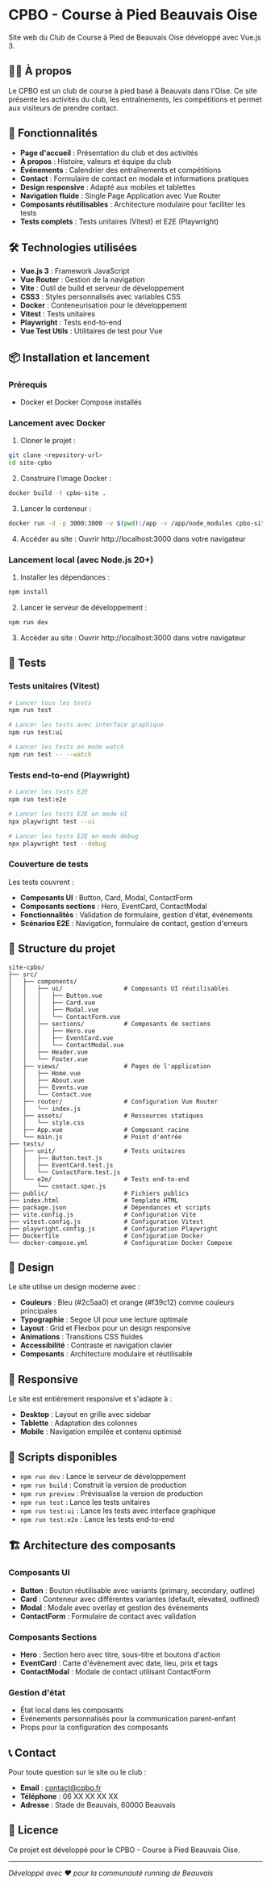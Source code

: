 # CPBO - Course à Pied Beauvais Oise

Site web du Club de Course à Pied de Beauvais Oise développé avec Vue.js 3.

## 🏃‍♂️ À propos

Le CPBO est un club de course à pied basé à Beauvais dans l'Oise. Ce site présente les activités du club, les entraînements, les compétitions et permet aux visiteurs de prendre contact.

## 🚀 Fonctionnalités

- **Page d'accueil** : Présentation du club et des activités
- **À propos** : Histoire, valeurs et équipe du club
- **Événements** : Calendrier des entraînements et compétitions
- **Contact** : Formulaire de contact en modale et informations pratiques
- **Design responsive** : Adapté aux mobiles et tablettes
- **Navigation fluide** : Single Page Application avec Vue Router
- **Composants réutilisables** : Architecture modulaire pour faciliter les tests
- **Tests complets** : Tests unitaires (Vitest) et E2E (Playwright)

## 🛠️ Technologies utilisées

- **Vue.js 3** : Framework JavaScript
- **Vue Router** : Gestion de la navigation
- **Vite** : Outil de build et serveur de développement
- **CSS3** : Styles personnalisés avec variables CSS
- **Docker** : Conteneurisation pour le développement
- **Vitest** : Tests unitaires
- **Playwright** : Tests end-to-end
- **Vue Test Utils** : Utilitaires de test pour Vue

## 📦 Installation et lancement

### Prérequis
- Docker et Docker Compose installés

### Lancement avec Docker

1. Cloner le projet :
```bash
git clone <repository-url>
cd site-cpbo
```

2. Construire l'image Docker :
```bash
docker build -t cpbo-site .
```

3. Lancer le conteneur :
```bash
docker run -d -p 3000:3000 -v $(pwd):/app -v /app/node_modules cpbo-site
```

4. Accéder au site :
Ouvrir http://localhost:3000 dans votre navigateur

### Lancement local (avec Node.js 20+)

1. Installer les dépendances :
```bash
npm install
```

2. Lancer le serveur de développement :
```bash
npm run dev
```

3. Accéder au site :
Ouvrir http://localhost:3000 dans votre navigateur

## 🧪 Tests

### Tests unitaires (Vitest)

```bash
# Lancer tous les tests
npm run test

# Lancer les tests avec interface graphique
npm run test:ui

# Lancer les tests en mode watch
npm run test -- --watch
```

### Tests end-to-end (Playwright)

```bash
# Lancer les tests E2E
npm run test:e2e

# Lancer les tests E2E en mode UI
npx playwright test --ui

# Lancer les tests E2E en mode debug
npx playwright test --debug
```

### Couverture de tests

Les tests couvrent :
- **Composants UI** : Button, Card, Modal, ContactForm
- **Composants sections** : Hero, EventCard, ContactModal
- **Fonctionnalités** : Validation de formulaire, gestion d'état, événements
- **Scénarios E2E** : Navigation, formulaire de contact, gestion d'erreurs

## 📁 Structure du projet

```
site-cpbo/
├── src/
│   ├── components/
│   │   ├── ui/                 # Composants UI réutilisables
│   │   │   ├── Button.vue
│   │   │   ├── Card.vue
│   │   │   ├── Modal.vue
│   │   │   └── ContactForm.vue
│   │   ├── sections/           # Composants de sections
│   │   │   ├── Hero.vue
│   │   │   ├── EventCard.vue
│   │   │   └── ContactModal.vue
│   │   ├── Header.vue
│   │   └── Footer.vue
│   ├── views/                  # Pages de l'application
│   │   ├── Home.vue
│   │   ├── About.vue
│   │   ├── Events.vue
│   │   └── Contact.vue
│   ├── router/                 # Configuration Vue Router
│   │   └── index.js
│   ├── assets/                 # Ressources statiques
│   │   └── style.css
│   ├── App.vue                 # Composant racine
│   └── main.js                 # Point d'entrée
├── tests/
│   ├── unit/                   # Tests unitaires
│   │   ├── Button.test.js
│   │   ├── EventCard.test.js
│   │   └── ContactForm.test.js
│   └── e2e/                    # Tests end-to-end
│       └── contact.spec.js
├── public/                     # Fichiers publics
├── index.html                  # Template HTML
├── package.json                # Dépendances et scripts
├── vite.config.js              # Configuration Vite
├── vitest.config.js            # Configuration Vitest
├── playwright.config.js        # Configuration Playwright
├── Dockerfile                  # Configuration Docker
└── docker-compose.yml          # Configuration Docker Compose
```

## 🎨 Design

Le site utilise un design moderne avec :
- **Couleurs** : Bleu (#2c5aa0) et orange (#f39c12) comme couleurs principales
- **Typographie** : Segoe UI pour une lecture optimale
- **Layout** : Grid et Flexbox pour un design responsive
- **Animations** : Transitions CSS fluides
- **Accessibilité** : Contraste et navigation clavier
- **Composants** : Architecture modulaire et réutilisable

## 📱 Responsive

Le site est entièrement responsive et s'adapte à :
- **Desktop** : Layout en grille avec sidebar
- **Tablette** : Adaptation des colonnes
- **Mobile** : Navigation empilée et contenu optimisé

## 🔧 Scripts disponibles

- `npm run dev` : Lance le serveur de développement
- `npm run build` : Construit la version de production
- `npm run preview` : Prévisualise la version de production
- `npm run test` : Lance les tests unitaires
- `npm run test:ui` : Lance les tests avec interface graphique
- `npm run test:e2e` : Lance les tests end-to-end

## 🏗️ Architecture des composants

### Composants UI
- **Button** : Bouton réutilisable avec variants (primary, secondary, outline)
- **Card** : Conteneur avec différentes variantes (default, elevated, outlined)
- **Modal** : Modale avec overlay et gestion des événements
- **ContactForm** : Formulaire de contact avec validation

### Composants Sections
- **Hero** : Section hero avec titre, sous-titre et boutons d'action
- **EventCard** : Carte d'événement avec date, lieu, prix et tags
- **ContactModal** : Modale de contact utilisant ContactForm

### Gestion d'état
- État local dans les composants
- Événements personnalisés pour la communication parent-enfant
- Props pour la configuration des composants

## 📞 Contact

Pour toute question sur le site ou le club :
- **Email** : contact@cpbo.fr
- **Téléphone** : 06 XX XX XX XX
- **Adresse** : Stade de Beauvais, 60000 Beauvais

## 📄 Licence

Ce projet est développé pour le CPBO - Course à Pied Beauvais Oise.

---

*Développé avec ❤️ pour la communauté running de Beauvais*